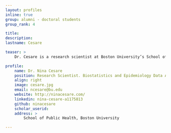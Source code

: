```yaml
---
layout: profiles
inline: true
group: alumni - doctoral students
group_rank: 4

title: 
description: 
lastname: Cesare

teaser: >
    Dr. Cesare is a research scientist at Boston University’s School of Public Health.  They strive to create work that bridges data science and sociology.  Dr. Cesare draws heavily upon sociological theory in developing pathways for exploration, and find ways of using novel sources of social data to explore these trends.  Much of her work leverages digital data - primarily, data from Twitter. Due to the richness of our digital lives, social data is everywhere.  It is her job as a sociologist to seek these data and translate them into beneficial insight for the social world. In doing so, Dr. Cesare explore the benefits and methodological/ethical challenges of conducting social research using data not designed with social researchers in mind. In addition to exploring the use of digital data, Dr. Cesare am interested in how context influences wellness. Much of their teaching and research explores the spatial and social complexity of social determinants of health. Dr. Cesare works with investigators across disciplines in understanding how place and health are linked.

profile:
    name: Dr. Nina Cesare
    position: Research Scientist. Biostatistics and Epidemiology Data Analytics Center @ BU.
    align: right
    image: cesare.jpg
    email: ncesare@bu.edu
    website: http://ninacesare.com/
    linkedin: nina-cesare-a1175813
    github: ninacesare 
    scholar_userid: 
    address: >   
        School of Public Health, Boston University

---
```




